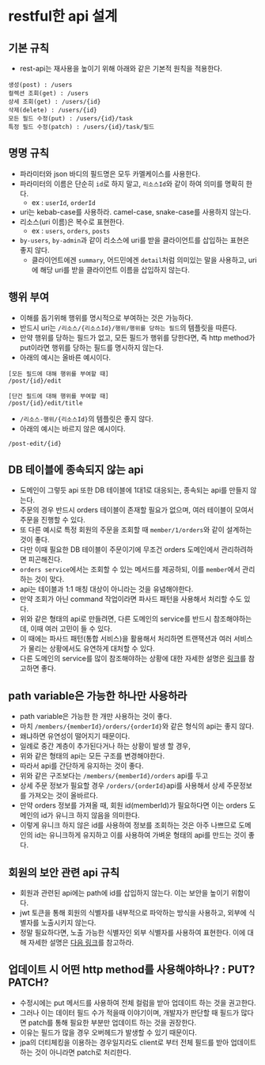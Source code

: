 # restful한 api 설계

## 기본 규칙
* rest-api는 재사용을 높이기 위해 아래와 같은 기본적 원칙을 적용한다.
```
생성(post) : /users
컬렉션 조회(get) : /users
상세 조회(get) : /users/{id}
삭제(delete) : /users/{id}
모든 필드 수정(put) : /users/{id}/task
특정 필드 수정(patch) : /users/{id}/task/필드
```

## 명명 규칙
* 파라미터와 json 바디의 필드명은 모두 카멜케이스를 사용한다.
* 파라미터의 이름은 단순히 `id`로 하지 말고, `리소스Id`와 같이 하여 의미를 명확히 한다.
  * ex : `userId`, `orderId`
* uri는 kebab-case를 사용하라. camel-case, snake-case를 사용하지 않는다.
* 리소스(uri 이름)은 복수로 표현한다.
  * ex : `users`, `orders`, `posts`
* `by-users`, `by-admin`과 같이 리소스에 uri를 받을 클라이언트를 삽입하는 표현은 좋지 않다.
  * 클라이언트에겐 `summary`, 어드민에겐 `detail`처럼 의미있는 말을 사용하고, uri에 해당 uri를 받을 클라이언트 이름을 삽입하지 않는다.

## 행위 부여
* 이해를 돕기위해 행위를 명시적으로 부여하는 것은 가능하다.
* 반드시 uri는 `/리소스/{리소스Id}/행위/행위를 당하는 필드`의 템플릿을 따른다.
* 만약 행위를 당하는 필드가 없고, 모든 필드가 행위를 당한다면, 즉 http method가 put이라면 행위를 당하는 필드를 명시하지 않는다.
* 아래의 예시는 올바른 예시이다.
```
[모든 필드에 대해 행위를 부여할 때]
/post/{id}/edit

[단건 필드에 대해 행위를 부여할 때]
/post/{id}/edit/title
```
* `/리소스-행위/{리소스Id}`의 템플릿은 좋지 않다.
* 아래의 예시는 바르지 않은 예시이다.
```
/post-edit/{id}
```

## DB 테이블에 종속되지 않는 api
* 도메인이 그렇듯 api 또한 DB 테이블에 1대1로 대응되는, 종속되는 api를 만들지 않는다.
* 주문의 경우 반드시 orders 테이블이 존재할 필요가 없으며, 여러 테이블이 모여서 주문을 진행할 수 있다.
* 또 다른 예시로 특정 회원의 주문을 조회할 때 `member/1/orders`와 같이 설계하는 것이 좋다.
* 다만 이때 필요한 DB 테이블이 주문이기에 무조건 orders 도메인에서 관리하려하면 피곤해진다.
* `orders service`에서는 조회할 수 있는 메서드를 제공하되, 이를 `member`에서 관리하는 것이 맞다.
* api는 테이블과 1:1 매칭 대상이 아니라는 것을 유념해야한다.
* 만약 조회가 아닌 command 작업이라면 파사드 패턴을 사용해서 처리할 수도 있다.
* 위와 같은 형태의 api로 만들려면, 다른 도메인의 service를 반드시 참조해야하는데, 이때 여러 고민이 들 수 있다.
* 이 때에는 파사드 패턴(통합 서비스)을 활용해서 처리하면 트랜잭션과 여러 서비스가 물리는 상황에서도 유연하게 대처할 수 있다.
* 다른 도메인의 service를 많이 참조해야하는 상황에 대한 자세한 설명은 [링크]()를 참고하면 좋다.

## path variable은 가능한 하나만 사용하라
* path variable은 가능한 한 개만 사용하는 것이 좋다.
* 마치 `/members/{memberId}/orders/{orderId}`와 같은 형식의 api는 좋지 않다.
* 왜냐하면 유연성이 떨어지기 때문이다.
* 일례로 중간 계층이 추가된다거나 하는 상황이 발생 할 경우,
* 위와 같은 형태의 api는 모든 구조를 변경해야한다.
* 따라서 api를 간단하게 유지하는 것이 좋다.
* 위와 같은 구조보다는 `/members/{memberId}/orders` api를 두고
* 상세 주문 정보가 필요할 경우 `/orders/{orderId}`api를 사용해서 상세 주문정보를 가져오는 것이 올바르다.
* 만약 orders 정보를 가져올 때, 회원 id(memberId)가 필요하다면 이는 orders 도메인의 id가 유니크 하지 않음을 의미한다.
* 이렇게 유니크 하지 않은 id를 사용하여 정보를 조회하는 것은 아주 나쁘므로 도메인의 id는 유니크하게 유지하고 이를 사용하여 가벼운 형태의 api를 만드는 것이 좋다.

## 회원의 보안 관련 api 규칙
* 회원과 관련된 api에는 path에 id를 삽입하지 않는다. 이는 보안을 높이기 위함이다.
* jwt 토큰을 통해 회원의 식별자를 내부적으로 파악하는 방식을 사용하고, 외부에 식별자를 노출시키지 않는다.
* 정말 필요하다면, 노출 가능한 식별자인 외부 식별자를 사용하여 표현한다. 이에 대해 자세한 설명은 [다음 링크](./INTERNAL_EXTERNAL_PK.md)를 참고하라.

## 업데이트 시 어떤 http method를 사용해야하나? : PUT? PATCH?
* 수정시에는 put 메서드를 사용하여 전체 컬럼을 받아 업데이트 하는 것을 권고한다.
* 그러나 이는 데이터 필드 수가 적을때 이야기이며, 개발자가 판단할 때 필드가 많다면 patch를 통해 필요한 부분만 업데이트 하는 것을 권장한다.
* 이유는 필드가 많을 경우 오버헤드가 발생할 수 있기 때문이다.
* jpa의 더티체킹을 이용하는 경우일지라도 client로 부터 전체 필드를 받아 업데이트 하는 것이 아니라면 patch로 처리한다.
